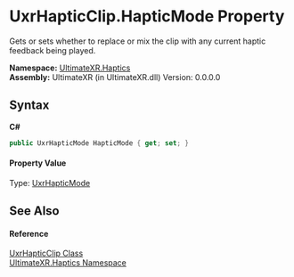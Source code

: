 # UxrHapticClip.HapticMode Property 
 

Gets or sets whether to replace or mix the clip with any current haptic feedback being played.

**Namespace:**&nbsp;<a href="N_UltimateXR_Haptics">UltimateXR.Haptics</a><br />**Assembly:**&nbsp;UltimateXR (in UltimateXR.dll) Version: 0.0.0.0

## Syntax

**C#**<br />
``` C#
public UxrHapticMode HapticMode { get; set; }
```


#### Property Value
Type: <a href="T_UltimateXR_Haptics_UxrHapticMode">UxrHapticMode</a>

## See Also


#### Reference
<a href="T_UltimateXR_Haptics_UxrHapticClip">UxrHapticClip Class</a><br /><a href="N_UltimateXR_Haptics">UltimateXR.Haptics Namespace</a><br />